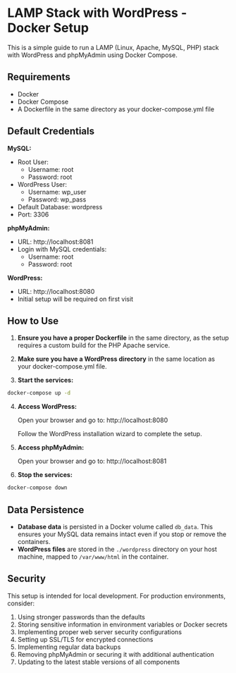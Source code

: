 # LAMP Stack with WordPress - Docker Setup

This is a simple guide to run a LAMP (Linux, Apache, MySQL, PHP) stack with WordPress and phpMyAdmin using Docker Compose.

## Requirements

- Docker
- Docker Compose
- A Dockerfile in the same directory as your docker-compose.yml file

## Default Credentials

**MySQL:**
- Root User:
  - Username: root
  - Password: root
- WordPress User:
  - Username: wp_user
  - Password: wp_pass
- Default Database: wordpress
- Port: 3306

**phpMyAdmin:**
- URL: http://localhost:8081
- Login with MySQL credentials:
  - Username: root
  - Password: root

**WordPress:**
- URL: http://localhost:8080
- Initial setup will be required on first visit

## How to Use

1. **Ensure you have a proper Dockerfile** in the same directory, as the setup requires a custom build for the PHP Apache service.

2. **Make sure you have a WordPress directory** in the same location as your docker-compose.yml file.

3. **Start the services:**

```bash
docker-compose up -d
```

4. **Access WordPress:**
   
   Open your browser and go to: http://localhost:8080
   
   Follow the WordPress installation wizard to complete the setup.

5. **Access phpMyAdmin:**
   
   Open your browser and go to: http://localhost:8081

6. **Stop the services:**

```bash
docker-compose down
```

## Data Persistence

- **Database data** is persisted in a Docker volume called `db_data`. This ensures your MySQL data remains intact even if you stop or remove the containers.
- **WordPress files** are stored in the `./wordpress` directory on your host machine, mapped to `/var/www/html` in the container.

## Security

This setup is intended for local development. For production environments, consider:

1. Using stronger passwords than the defaults
2. Storing sensitive information in environment variables or Docker secrets
3. Implementing proper web server security configurations
4. Setting up SSL/TLS for encrypted connections
5. Implementing regular data backups
6. Removing phpMyAdmin or securing it with additional authentication
7. Updating to the latest stable versions of all components
